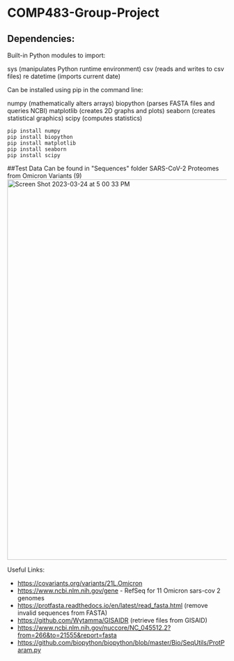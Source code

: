 # COMP483-Group-Project 

## Dependencies: 

Built-in Python modules to import:

sys (manipulates Python runtime environment)
csv (reads and writes to csv files)
re
datetime (imports current date)

Can be installed using pip in the command line:

numpy (mathematically alters arrays)
biopython (parses FASTA files and queries NCBI)
matplotlib (creates 2D graphs and plots)
seaborn (creates statistical graphics)
scipy (computes statistics)

```
pip install numpy
pip install biopython
pip install matplotlib
pip install seaborn
pip install scipy
```

##Test Data
Can be found in "Sequences" folder
SARS-CoV-2 Proteomes from Omicron Variants (9)
<img width="872" alt="Screen Shot 2023-03-24 at 5 00 33 PM" src="https://user-images.githubusercontent.com/125703033/227651451-e03a6295-3a8c-4f9e-b9b1-4f5002cbcc7d.png">

Useful Links:
- https://covariants.org/variants/21L.Omicron
- https://www.ncbi.nlm.nih.gov/gene - RefSeq for 11 Omicron sars-cov 2 genomes
- https://protfasta.readthedocs.io/en/latest/read_fasta.html (remove invalid sequences from FASTA)
- https://github.com/Wytamma/GISAIDR (retrieve files from GISAID)
- https://www.ncbi.nlm.nih.gov/nuccore/NC_045512.2?from=266&to=21555&report=fasta
- https://github.com/biopython/biopython/blob/master/Bio/SeqUtils/ProtParam.py
